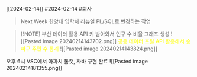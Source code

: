 [[2024-02-14]]
#2024-02-14 
#회사
> Next Week
> 한양대 입학처 리뉴얼 PL/SQL로 변경하는 작업





> [!NOTE] 부산 데이터 활용
> API 키 받아와서 인구 수 비율 그래프 생성
> ![[Pasted image 20240214143702.png]]
> <font color="#ffff00">공용 데이터 포털 API 활용해서 송파구 주민 수 통계</font>
> ![[Pasted image 20240214143824.png]]
> 



오후 6시 
VSC에서 아파치 톰캣, 자바 구현 완료
![[Pasted image 20240214181355.png]]

